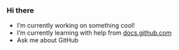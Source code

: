 ### Hi there
- I’m currently working on something cool! 
- I’m currently learning with help from
[docs.github.com](https://docs.github.com/) 
- Ask me about GitHub